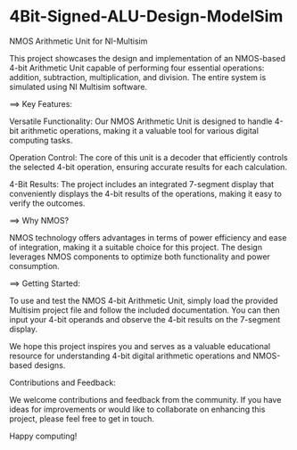 # 4Bit-Signed-ALU-Design-ModelSim
NMOS Arithmetic Unit for NI-Multisim

This project showcases the design and implementation of an NMOS-based 4-bit Arithmetic Unit capable of performing four essential operations: addition, subtraction, multiplication, and division. The entire system is simulated using NI Multisim software.

==> Key Features:

Versatile Functionality: Our NMOS Arithmetic Unit is designed to handle 4-bit arithmetic operations, making it a valuable tool for various digital computing tasks.

Operation Control: The core of this unit is a decoder that efficiently controls the selected 4-bit operation, ensuring accurate results for each calculation.

4-Bit Results: The project includes an integrated 7-segment display that conveniently displays the 4-bit results of the operations, making it easy to verify the outcomes.

==> Why NMOS?

NMOS technology offers advantages in terms of power efficiency and ease of integration, making it a suitable choice for this project. The design leverages NMOS components to optimize both functionality and power consumption.

==> Getting Started:

To use and test the NMOS 4-bit Arithmetic Unit, simply load the provided Multisim project file and follow the included documentation. You can then input your 4-bit operands and observe the 4-bit results on the 7-segment display.

We hope this project inspires you and serves as a valuable educational resource for understanding 4-bit digital arithmetic operations and NMOS-based designs.

Contributions and Feedback:

We welcome contributions and feedback from the community. If you have ideas for improvements or would like to collaborate on enhancing this project, please feel free to get in touch.

Happy computing!
